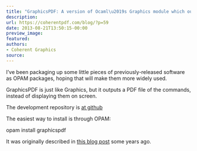 ```yaml
---
title: "GraphicsPDF: A version of Ocaml\u2019s Graphics module which outputs PDF"
description:
url: https://coherentpdf.com/blog/?p=59
date: 2013-08-21T13:50:15-00:00
preview_image:
featured:
authors:
- Coherent Graphics
source:
---
```


<p>I&rsquo;ve been packaging up some little pieces of previously-released software as OPAM packages, hoping that will make them more widely used.</p>
<p>GraphicsPDF is just like Graphics, but it outputs a PDF file of the commands, instead of displaying them on screen.</p>
<p>The development repository is <a href="https://github.com/johnwhitington/graphicspdf">at github</a></p>
<p>The easiest way to install is through OPAM:</p>
<p>opam install graphicspdf</p>
<p>It was originally described in <a href="https://coherentpdf.com/blog/?p=45">this blog post</a> some years ago.</p>


